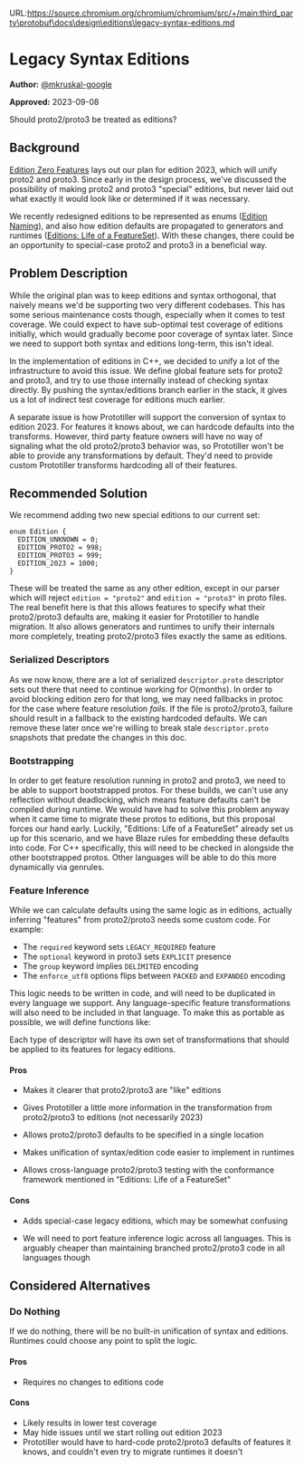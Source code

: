 URL:https://source.chromium.org/chromium/chromium/src/+/main:third_party\protobuf\docs\design\editions\legacy-syntax-editions.md
# Legacy Syntax Editions

**Author:** [@mkruskal-google](https://github.com/mkruskal-google)

**Approved:** 2023-09-08

Should proto2/proto3 be treated as editions?

## Background

[Edition Zero Features](edition-zero-features.md) lays out our plan for edition
2023, which will unify proto2 and proto3. Since early in the design process,
we've discussed the possibility of making proto2 and proto3 "special" editions,
but never laid out what exactly it would look like or determined if it was
necessary.

We recently redesigned editions to be represented as enums
([Edition Naming](edition-naming.md)), and also how edition defaults are
propagated to generators and runtimes
([Editions: Life of a FeatureSet](editions-life-of-a-featureset.md)). With these
changes, there could be an opportunity to special-case proto2 and proto3 in a
beneficial way.

## Problem Description

While the original plan was to keep editions and syntax orthogonal, that naively
means we'd be supporting two very different codebases. This has some serious
maintenance costs though, especially when it comes to test coverage. We could
expect to have sub-optimal test coverage of editions initially, which would
gradually become poor coverage of syntax later. Since we need to support both
syntax and editions long-term, this isn't ideal.

In the implementation of editions in C++, we decided to unify a lot of the
infrastructure to avoid this issue. We define global feature sets for proto2 and
proto3, and try to use those internally instead of checking syntax directly. By
pushing the syntax/editions branch earlier in the stack, it gives us a lot of
indirect test coverage for editions much earlier.

A separate issue is how Prototiller will support the conversion of syntax to
edition 2023. For features it knows about, we can hardcode defaults into the
transforms. However, third party feature owners will have no way of signaling
what the old proto2/proto3 behavior was, so Prototiller won't be able to provide
any transformations by default. They'd need to provide custom Prototiller
transforms hardcoding all of their features.

## Recommended Solution

We recommend adding two new special editions to our current set:

```
enum Edition {
  EDITION_UNKNOWN = 0;
  EDITION_PROTO2 = 998;
  EDITION_PROTO3 = 999;
  EDITION_2023 = 1000;
}
```

These will be treated the same as any other edition, except in our parser which
will reject `edition = "proto2"` and `edition = "proto3"` in proto files. The
real benefit here is that this allows features to specify what their
proto2/proto3 defaults are, making it easier for Prototiller to handle
migration. It also allows generators and runtimes to unify their internals more
completely, treating proto2/proto3 files exactly the same as editions.

### Serialized Descriptors

As we now know, there are a lot of serialized `descriptor.proto` descriptor sets
out there that need to continue working for O(months). In order to avoid
blocking edition zero for that long, we may need fallbacks in protoc for the
case where feature resolution *fails*. If the file is proto2/proto3, failure
should result in a fallback to the existing hardcoded defaults. We can remove
these later once we're willing to break stale `descriptor.proto` snapshots that
predate the changes in this doc.

### Bootstrapping

In order to get feature resolution running in proto2 and proto3, we need to be
able to support bootstrapped protos. For these builds, we can't use any
reflection without deadlocking, which means feature defaults can't be compiled
during runtime. We would have had to solve this problem anyway when it came time
to migrate these protos to editions, but this proposal forces our hand early.
Luckily, "Editions: Life of a FeatureSet" already set us up for this scenario,
and we have Blaze rules for embedding these defaults into code. For C++
specifically, this will need to be checked in alongside the other bootstrapped
protos. Other languages will be able to do this more dynamically via genrules.

### Feature Inference

While we can calculate defaults using the same logic as in editions, actually
inferring "features" from proto2/proto3 needs some custom code. For example:

*   The `required` keyword sets `LEGACY_REQUIRED` feature
*   The `optional` keyword in proto3 sets `EXPLICIT` presence
*   The `group` keyword implies `DELIMITED` encoding
*   The `enforce_utf8` options flips between `PACKED` and `EXPANDED` encoding

This logic needs to be written in code, and will need to be duplicated in every
language we support. Any language-specific feature transformations will also
need to be included in that language. To make this as portable as possible, we
will define functions like:

Each type of descriptor will have its own set of transformations that should be
applied to its features for legacy editions.

#### Pros

*   Makes it clearer that proto2/proto3 are "like" editions

*   Gives Prototiller a little more information in the transformation from
    proto2/proto3 to editions (not necessarily 2023)

*   Allows proto2/proto3 defaults to be specified in a single location

*   Makes unification of syntax/edition code easier to implement in runtimes

*   Allows cross-language proto2/proto3 testing with the conformance framework
    mentioned in "Editions: Life of a FeatureSet"

#### Cons

*   Adds special-case legacy editions, which may be somewhat confusing

*   We will need to port feature inference logic across all languages. This is
    arguably cheaper than maintaining branched proto2/proto3 code in all
    languages though

## Considered Alternatives

### Do Nothing

If we do nothing, there will be no built-in unification of syntax and editions.
Runtimes could choose any point to split the logic.

#### Pros

*   Requires no changes to editions code

#### Cons

*   Likely results in lower test coverage
*   May hide issues until we start rolling out edition 2023
*   Prototiller would have to hard-code proto2/proto3 defaults of features it
    knows, and couldn't even try to migrate runtimes it doesn't
